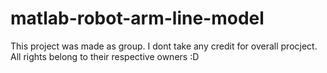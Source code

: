 # matlab-robot-arm-line-model
This project was made as group. I dont take any credit for overall procject. All rights belong to their respective owners :D
